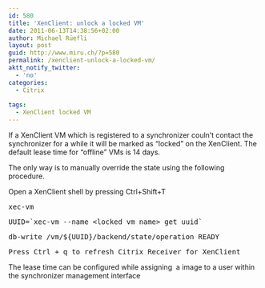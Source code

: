 ```yaml
---
id: 580
title: 'XenClient: unlock a locked VM'
date: 2011-06-13T14:38:56+02:00
author: Michael Rüefli
layout: post
guid: http://www.miru.ch/?p=580
permalink: /xenclient-unlock-a-locked-vm/
aktt_notify_twitter:
  - 'no'
categories:
  - Citrix
  
tags:
  - XenClient locked VM
---
```

If a XenClient VM which is registered to a synchronizer couln&#8217;t contact the synchronizer for a while it will be marked as &#8220;locked&#8221; on the XenClient. The default lease time for &#8220;offline&#8221; VMs is 14 days.

The only way is to manually override the state using the following procedure.

Open a XenClient shell by pressing Ctrl+Shift+T

<pre>xec-vm</pre>

<pre>UUID=`xec-vm --name &lt;locked_vm_name&gt; get uuid`</pre>

<pre>db-write /vm/${UUID}/backend/state/operation READY</pre>

<pre>Press Ctrl + q to refresh Citrix Receiver for XenClient</pre>

The lease time can be configured while assigning  a image to a user within the synchronizer management interface